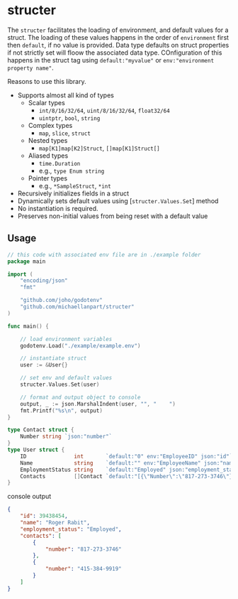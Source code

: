 structer
========
The `structer` facilitates the loading of environment, and default values for a struct. The loading of these values happens in the order of `environment` first then `default`, if no value is provided. Data type defaults on struct properties if not strictly set will floow the associated data type. COnfiguration of this happens in the struct tag using `default:"myvalue"` or `env:"environment property name"`.

Reasons to use this library. 
- Supports almost all kind of types
  - Scalar types
    - `int/8/16/32/64`, `uint/8/16/32/64`, `float32/64`
    - `uintptr`, `bool`, `string`
  - Complex types
    - `map`, `slice`, `struct`
  - Nested types
    - `map[K1]map[K2]Struct`, `[]map[K1]Struct[]`
  - Aliased types
    - `time.Duration`
    - e.g., `type Enum string`
  - Pointer types
    - e.g., `*SampleStruct`, `*int`
- Recursively initializes fields in a struct
- Dynamically sets default values using [`structer.Values.Set`] method
- No instantiation is required.
- Preserves non-initial values from being reset with a default value


Usage
-----

```go
// this code with associated env file are in ./example folder
package main

import (
	"encoding/json"
	"fmt"

	"github.com/joho/godotenv"
	"github.com/michaellanpart/structer"
)

func main() {

	// load environment variables
	godotenv.Load("./example/example.env")

	// instantiate struct
	user := &User{}

	// set env and default values
	structer.Values.Set(user)

	// format and output object to console
	output, _ := json.MarshalIndent(user, "", "    ")
	fmt.Printf("%s\n", output)
}

type Contact struct {
	Number string `json:"number"`
}
type User struct {
	ID               int       `default:"0" env:"EmployeeID" json:"id"`
	Name             string    `default:"" env:"EmployeeName" json:"name"`
	EmploymentStatus string    `default:"Employed" json:"employment_status"`
	Contacts         []Contact `default:"[{\"Number\":\"817-273-3746\"},{\"Number\":\"415-384-9919\"}]" json:"contacts"`
}

```
console output
``` json
{
    "id": 39438454,
    "name": "Roger Rabit",
    "employment_status": "Employed",
    "contacts": [
        {
            "number": "817-273-3746"
        },
        {
            "number": "415-384-9919"
        }
    ]
}

```
